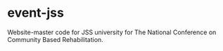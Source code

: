 # event-jss
Website-master code for JSS university for The National Conference on Community Based Rehabilitation. 
